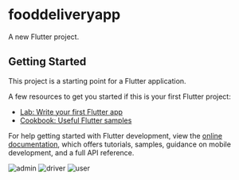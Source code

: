 # fooddeliveryapp

A new Flutter project.

## Getting Started

This project is a starting point for a Flutter application.

A few resources to get you started if this is your first Flutter project:

- [Lab: Write your first Flutter app](https://docs.flutter.dev/get-started/codelab)
- [Cookbook: Useful Flutter samples](https://docs.flutter.dev/cookbook)

For help getting started with Flutter development, view the
[online documentation](https://docs.flutter.dev/), which offers tutorials,
samples, guidance on mobile development, and a full API reference.


![admin](https://github.com/00Osama/swift-eats-app/assets/88059630/69ffd939-4fcb-423b-b608-418311440d02)
![driver](https://github.com/00Osama/swift-eats-app/assets/88059630/afe67843-bf5d-425b-8c78-0220ffe3a53d)
![user](https://github.com/00Osama/swift-eats-app/assets/88059630/6af3776e-2fad-4a66-8ebc-1e73ef98d8e4)
